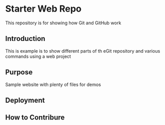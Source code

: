 # Starter Web Repo

This repository is for showing how Git and GitHub work
## Introduction
This is example is to show different parts of th eGit repository and various commands using a web project
## Purpose

Sample website with plenty of files for demos

## Deployment

## How to Contribure